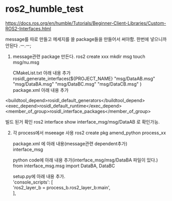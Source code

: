 # ros2_humble_test

https://docs.ros.org/en/humble/Tutorials/Beginner-Client-Libraries/Custom-ROS2-Interfaces.html

message를 따로 만들고 메세지를 쓸 package들을 만들어서 써야함.
한번에 넣으니까 안된다 .ㅡ.ㅡ;

1. message관련 package 만든다.
   ros2 create xxx
   mkdir msg
   touch msg/nu.msg

   CMakeList.txt 아래 내용 추가
   rosidl_generate_interfaces(${PROJECT_NAME}
  "msg/DataAB.msg"
  "msg/DataBA.msg"
  "msg/DataBC.msg"
  "msg/DataCB.msg"
  )
   package.xml 아래 내용 추가
   
  <buildtool_depend>rosidl_default_generators</buildtool_depend>
  <exec_depend>rosidl_default_runtime</exec_depend>
  <member_of_group>rosidl_interface_packages</member_of_group>

빌드 된거 확인
   ros2 interface show interface_msg/msg/DataAB 로 확인가능. 
   
2. 각 process에서 mseeage 사용
    ros2 create pkg amend_python process_xx    
   
    package.xml 에 아래 내용(message관련 dependent추가)    
     <depend>interface_msg</depend>   

   python code에 아래 내용 추가(interface_msg/msg/DataBA 파일이 있다.)    
   from interface_msg.msg import DataBA, DataBC    
     
    setup.py에 아래 내용 추가.    
    'console_scripts': [    
         'ros2_layer_b = process_b.ros2_layer_b:main',   
    ],   
   

